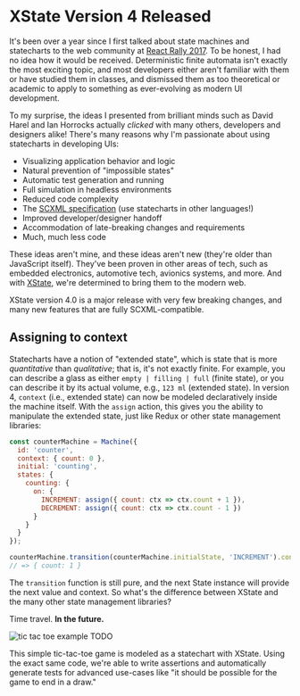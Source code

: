 # XState Version 4 Released

It's been over a year since I first talked about state machines and statecharts to the web community at [React Rally 2017](TODO). To be honest, I had no idea how it would be received. Deterministic finite automata isn't exactly the most exciting topic, and most developers either aren't familiar with them or have studied them in classes, and dismissed them as too theoretical or academic to apply to something as ever-evolving as modern UI development.

To my surprise, the ideas I presented from brilliant minds such as David Harel and Ian Horrocks actually _clicked_ with many others, developers and designers alike! There's many reasons why I'm passionate about using statecharts in developing UIs:

- Visualizing application behavior and logic
- Natural prevention of "impossible states"
- Automatic test generation and running
- Full simulation in headless environments
- Reduced code complexity
- The [SCXML specification](TODO) (use statecharts in other languages!)
- Improved developer/designer handoff
- Accommodation of late-breaking changes and requirements
- Much, much less code

These ideas aren't mine, and these ideas aren't new (they're older than JavaScript itself). They've been proven in other areas of tech, such as embedded electronics, automotive tech, avionics systems, and more. And with [XState](TODO), we're determined to bring them to the modern web.

XState version 4.0 is a major release with very few breaking changes, and many new features that are fully SCXML-compatible.

## Assigning to context

Statecharts have a notion of "extended state", which is state that is more _quantitative_ than _qualitative_; that is, it's not exactly finite. For example, you can describe a glass as either `empty | filling | full` (finite state), or you can describe it by its actual volume, e.g., `123 ml` (extended state). In version 4, `context` (i.e., extended state) can now be modeled declaratively inside the machine itself. With the `assign` action, this gives you the ability to manipulate the extended state, just like Redux or other state management libraries:

```js
const counterMachine = Machine({
  id: 'counter',
  context: { count: 0 },
  initial: 'counting',
  states: {
    counting: {
      on: {
        INCREMENT: assign({ count: ctx => ctx.count + 1 }),
        DECREMENT: assign({ count: ctx => ctx.count - 1 })
      }
    }
  }
});

counterMachine.transition(counterMachine.initialState, 'INCREMENT').context;
// => { count: 1 }
```

The `transition` function is still pure, and the next State instance will provide the next value and context. So what's the difference between XState and the many other state management libraries?

Time travel. **In the future.**

![tic tac toe example TODO]()

This simple tic-tac-toe game is modeled as a statechart with XState. Using the exact same code, we're able to write assertions and automatically generate tests for advanced use-cases like "it should be possible for the game to end in a draw."
